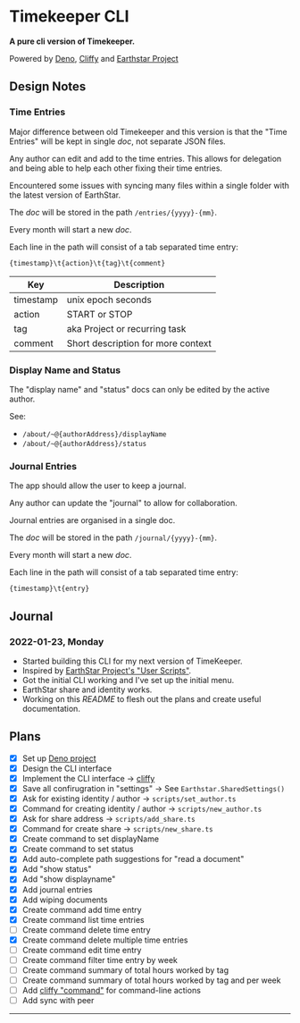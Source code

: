 # Timekeeper CLI

**A pure cli version of Timekeeper.**

Powered by [Deno](https://deno.land), [Cliffy](https://deno.land/x/cliffy) and [Earthstar Project](https://github.com/earthstar-project/earthstar)

## Design Notes

### Time Entries

Major difference between old Timekeeper and this version is that the "Time Entries" will be kept in single _doc_, not separate JSON files.

Any author can edit and add to the time entries. This allows for delegation and being able to help each other fixing their time entries.

Encountered some issues with syncing many files within a single folder with the latest version of EarthStar.

The _doc_ will be stored in the path `/entries/{yyyy}-{mm}`.

Every month will start a new _doc_.

Each line in the path will consist of a tab separated time entry:

    {timestamp}\t{action}\t{tag}\t{comment}

| Key       | Description                        |
|-----------|------------------------------------|
| timestamp | unix epoch seconds                 |
| action    | START or STOP                      |
| tag       | aka Project or recurring task      |
| comment   | Short description for more context |

### Display Name and Status

The "display name" and "status" docs can only be edited by the active author.

See:

- `/about/~@{authorAddress}/displayName`
- `/about/~@{authorAddress}/status`

### Journal Entries

The app should allow the user to keep a journal.

Any author can update the "journal" to allow for collaboration.

Journal entries are organised in a single doc.

The _doc_ will be stored in the path `/journal/{yyyy}-{mm}`.

Every month will start a new _doc_.

Each line in the path will consist of a tab separated time entry:

    {timestamp}\t{entry}

## Journal

### 2022-01-23, Monday

- Started building this CLI for my next version of TimeKeeper.
- Inspired by [EarthStar Project's "User Scripts"](https://github.com/earthstar-project/user_scripts).
- Got the initial CLI working and I've set up the initial menu.
- EarthStar share and identity works.
- Working on this _README_ to flesh out the plans and create useful documentation.

## Plans

- [x] Set up [Deno project](https://deno.land)
- [x] Design the CLI interface
- [x] Implement the CLI interface -> [cliffy](https://deno.land/x/cliffy)
- [x] Save all confirugration in "settings" -> See `Earthstar.SharedSettings()`
- [x] Ask for existing identity / author -> `scripts/set_author.ts`
- [x] Command for creating identity / author -> `scripts/new_author.ts`
- [x] Ask for share address -> `scripts/add_share.ts`
- [x] Command for create share -> `scripts/new_share.ts`
- [x] Create command to set displayName
- [x] Create command to set status
- [x] Add auto-complete path suggestions for "read a document"
- [x] Add "show status"
- [x] Add "show displayname"
- [x] Add journal entries
- [x] Add wiping documents
- [x] Create command add time entry
- [x] Create command list time entries
- [ ] Create command delete time entry
- [x] Create command delete multiple time entries
- [ ] Create command edit time entry
- [ ] Create command filter time entry by week
- [ ] Create command summary of total hours worked by tag
- [ ] Create command summary of total hours worked by tag and per week
- [ ] Add [cliffy "command"](https://cliffy.io/docs@v0.25.7/command) for command-line actions
- [ ] Add sync with peer

---